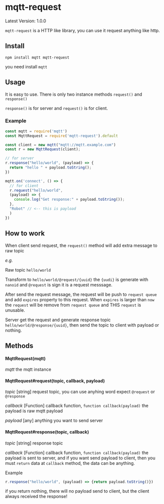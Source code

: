 # mqtt-request

Latest Version: 1.0.0

`mqtt-request` is a HTTP like library, you can use it request anything like http.

## Install 

```
npm install mqtt mqtt-request
```

you need install `mqtt` 

## Usage

It is easy to use. There is only two instance methods `request()` and `response()`

`response()` is for server and `request()` is for client.

### Example

```javascript
const mqtt = require('mqtt')
const MqttRequest = require('mqtt-request').default

const client = new mqtt("mqtt://mqtt.example.com")
const r = new MqttRequest(client);

// for server
r.response("hello/world", (payload) => {
  return "hello " + payload.toString();
})

mqtt.on('connect', () => {
  // for client
  r.request("hello/world", 
  (payload) => {
    console.log("Get response:" + payload.toString());
  }, 
  "Robot" // <-- this is payload
  )
})
```

## How to work

When client send request, the `request()` method will add extra message to raw topic

*e.g.*

Raw topic `hello/world`

Transform to `hello/world/@request/{uuid}` the `{uudi}` is generate with `nanoid` and `@request` is sign it is a request messsage. 

After send the request message, the request will be push to `request queue` and add `expires` property to this request. When `expires` is larger than `now` the `request` will be remove from `request queue` and THIS `request` is unusable.

Server get the request and generate response topic `hello/world/@response/{uuid}`, then send the topic to client with payload or nothing.

## Methods

#### MqttRequest(mqtt)
 
*mqtt* the mqtt instance

#### MqttRequest#request(topic, callback, payload)

*topic* [string] request topic, you can use anyhing word expect `@request` or `@response`

*callback* [Function] callback function, `function callback(payload)` the payload is raw mqtt payload

*payload* [any] anything you want to send server

#### MqttRequest#response(topic, callback)

*topic* [string] response topic

*callback* [Function] callback function, `function callback(payload)` the payload is sent to server,
and if you want send payload to client, then you must `return` data at `callback` method, the data can be anything.

Example
```javascript
r.response("hello/world", (payload) => {return payload.toString()})
```

if you return nothing, there will no payload send to client, but the client always received the response!



